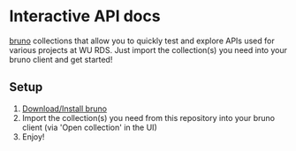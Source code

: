 # Interactive API docs
[bruno](https://www.usebruno.com/) collections that allow you to quickly test and explore APIs used for various projects at WU RDS. Just import the collection(s) you need into your bruno client and get started!

## Setup
1. [Download/Install bruno](https://www.usebruno.com/downloads)
2. Import the collection(s) you need from this repository into your bruno client (via 'Open collection' in the UI)
3. Enjoy!
